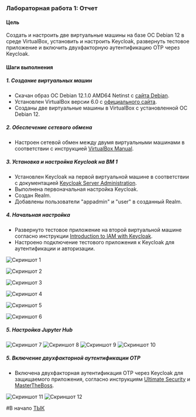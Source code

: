 ### Лабораторная работа 1: Отчет

#### Цель
Создать и настроить две виртуальные машины на базе ОС Debian 12 в среде VirtualBox, установить и настроить Keycloak, развернуть тестовое приложение и включить двухфакторную аутентификацию OTP через Keycloak.

#### Шаги выполнения

##### 1. Создание виртуальных машин
- Скачан образ ОС Debian 12.1.0 AMD64 Netinst с [сайта Debian](https://cdimage.debian.org/debian-cd/current/amd64/iso-cd/debian-12.1.0-amd64-netinst.iso).
- Установлен VirtualBox версии 6.0 с [официального сайта](https://www.virtualbox.org/wiki/Downloads).
- Созданы две виртуальные машины в VirtualBox с установленной ОС Debian 12.

##### 2. Обеспечение сетевого обмена
- Настроен сетевой обмен между двумя виртуальными машинами в соответствии с инструкцией [VirtualBox Manual](https://www.virtualbox.org/manual/ch06.html).

##### 3. Установка и настройка Keycloak на ВМ 1
- Установлен Keycloak на первой виртуальной машине в соответствии с документацией [Keycloak Server Administration](https://www.keycloak.org/docs/latest/server_admin/).
- Выполнена первоначальная настройка Keycloak.
- Создан Realm.
- Добавлены пользователи "appadmin" и "user" в созданный Realm.

##### 4. Начальная настройка
- Развернуто тестовое приложение на второй виртуальной машине согласно инструкции [Introduction to IAM with Keycloak](https://kzhekov.medium.com/introduction-to-iam-with-keycloak-7b1127a16e0e).
- Настроено подключение тестового приложения к Keycloak для аутентификации и авторизации.

![Скриншот 1](https://github.com/AJDragon01/TOIB_Egorov/assets/145147455/c81addf0-87cb-442b-86b3-18131b0caca8)

![Скриншот 2](https://github.com/AJDragon01/TOIB_Egorov/assets/145147455/25b18771-252a-468d-8be6-3025452e629f)

![Скриншот 3](https://github.com/AJDragon01/TOIB_Egorov/assets/145147455/6abf82dc-fac0-4f04-b29e-abcb22dec1a3)

![Скриншот 4](https://github.com/AJDragon01/TOIB_Egorov/assets/145147455/2f3ae463-58d9-43ba-8cb6-fa5a1bf30b97)

![Скриншот 5](https://github.com/AJDragon01/TOIB_Egorov/assets/145147455/c13d9159-622b-45ba-acd7-4d56c067bc14)

![Скриншот 6](https://github.com/AJDragon01/TOIB_Egorov/assets/145147455/73d58c50-3032-4125-914b-1f7b11cafcd0)

##### 5. Настройка Jupyter Hub

![Скриншот 7](https://github.com/AJDragon01/TOIB_Egorov/assets/145147455/f7f31169-9f59-4e6f-b1e5-c78ccb1697bc)
![Скриншот 8](https://github.com/AJDragon01/TOIB_Egorov/assets/145147455/1cc7415a-8442-40db-84ad-7d5685750ff9)
![Скриншот 9](https://github.com/AJDragon01/TOIB_Egorov/assets/145147455/f1b0207b-b47b-46d3-972f-9355a2e2b17b)
![Скриншот 10](https://github.com/AJDragon01/TOIB_Egorov/assets/145147455/ac644e7e-a7ff-4410-bf76-a5aee8e30c20)


##### 5. Включение двухфакторной аутентификации OTP
- Включена двухфакторная аутентификация OTP через Keycloak для защищаемого приложения, согласно инструкциям [Ultimate Security](https://ultimatesecurity.pro/post/2fa/) и [MasterTheBoss](https://www.mastertheboss.com/keycloak/how-to-enable-two-factor-authentication-in-keycloak/).

![Скриншот 11](https://github.com/AJDragon01/TOIB_Egorov/assets/145147455/5c72d2b0-dd4b-44c0-b99c-693b9d0345e8)
![Скриншот 12](https://github.com/AJDragon01/TOIB_Egorov/assets/145147455/e5e7aac7-8208-49c9-afdf-bf4e8d4dbcdb)


#В начало
    [ТЫК](https://github.com/AJDragon01/TOIB_Egorov/blob/main/readme.md)
